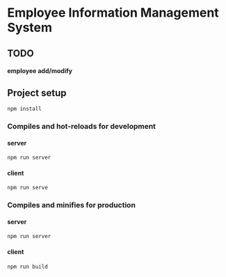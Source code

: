 # Employee Information Management System

## TODO
#### employee add/modify

## Project setup
```
npm install
```

### Compiles and hot-reloads for development
#### server
```
npm run server
```
#### client
```
npm run serve
```

### Compiles and minifies for production
#### server
```
npm run server
```
#### client
```
npm run build
```
